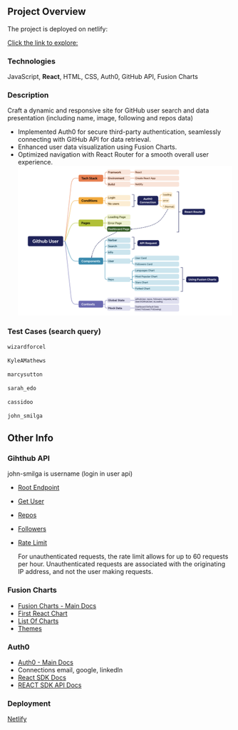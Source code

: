 ## Project Overview
The project is deployed on netlify:

[Click the link to explore:](https://rm-react-project-github-users.netlify.app/)

### Technologies
JavaScript, **React**, HTML, CSS, Auth0, GitHub API, Fusion Charts

### Description
Craft a dynamic and responsive site for GitHub user search and data presentation (including name, image, following and repos data)

- Implemented Auth0 for secure third-party authentication, seamlessly connecting with GitHub API for data retrieval.
- Enhanced user data visualization using Fusion Charts.
- Optimized navigation with React Router for a smooth overall user experience.
![Review](project-review.png)

### Test Cases (search query)
```bash
wizardforcel
```

```bash
KyleAMathews
```
```bash
marcysutton
```

```bash
sarah_edo
```

```bash
cassidoo
```

```bash
john_smilga
```

## Other Info

### Gihthub API
john-smilga is username (login in user api)
- [Root Endpoint](https://api.github.com)
- [Get User](https://api.github.com/users/john-smilga)
- [Repos](https://api.github.com/users/john-smilga/repos?per_page=100)
- [Followers](https://api.github.com/users/john-smilga/followers)
- [Rate Limit](https://api.github.com/rate_limit)

  For unauthenticated requests, the rate limit allows for up to 60 requests per hour. 
  Unauthenticated requests are associated with the originating IP address, and not the user making requests.


### Fusion Charts
- [Fusion Charts - Main Docs](https://www.fusioncharts.com/)
- [First React Chart](https://www.fusioncharts.com/dev/getting-started/react/your-first-chart-using-react)
- [List Of Charts](https://www.fusioncharts.com/dev/chart-guide/list-of-charts)
- [Themes](https://www.fusioncharts.com/dev/themes/introduction-to-themes)

### Auth0
- [Auth0 - Main Docs](https://auth0.com/)
- Connections
  email, google, linkedln
- [React SDK Docs](https://auth0.com/docs/libraries/auth0-react)
- [REACT SDK API Docs](https://auth0.github.io/auth0-react/)

### Deployment
[Netlify](https://www.netlify.com/)
